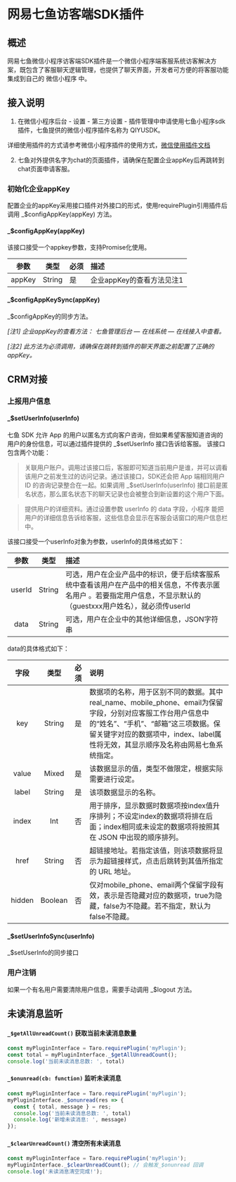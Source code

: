 # 网易七鱼访客端SDK插件

## 概述

网易七鱼微信小程序访客端SDK插件是一个微信小程序端客服系统访客解决方案，既包含了客服聊天逻辑管理，也提供了聊天界面，开发者可方便的将客服功能集成到自己的 微信小程序 中。

## 接入说明

1. 在微信小程序后台 - 设置 -  第三方设置 - 插件管理中申请使用七鱼小程序sdk插件，七鱼提供的微信小程序插件名称为    QIYUSDK。

详细使用插件的方式请参考微信小程序插件的使用方式，[微信使用插件文档](https://developers.weixin.qq.com/miniprogram/dev/framework/plugin/using.html)

2. 七鱼对外提供名字为chat的页面插件，请确保在配置企业appKey后再跳转到chat页面申请客服。

### 初始化企业appKey

配置企业的appKey采用接口插件对外接口的形式，使用requirePlugin引用插件后调用 _$configAppKey(appKey) 方法。

#### _$configAppKey(appKey)

该接口接受一个appkey参数，支持Promise化使用。

| 参数    | 类型 |  必须 |  描述  |
| :----: | :----: | :---- | :--- |
| appKey | String | 是 | 企业appKey的查看方法见注1 |

#### _$configAppKeySync(appKey)

_$configAppKey的同步方法。

*[注1] 企业appKey的查看方法： 七鱼管理后台 — 在线系统 — 在线接入中查看。*

*[注2] 此方法为必须调用，请确保在跳转到插件的聊天界面之前配置了正确的appKey。*

## CRM对接

### 上报用户信息

#### _$setUserInfo(userInfo)

七鱼 SDK 允许 App 的用户以匿名方式向客户咨询，但如果希望客服知道咨询的用户的身份信息，可以通过插件提供的 _$setUserInfo 接口告诉给客服。 该接口包含两个功能：

> 关联用户账户。调用过该接口后，客服即可知道当前用户是谁，并可以调看该用户之前发生过的访问记录。通过该接口，SDK还会把 App 端相同用户 ID 的咨询记录整合在一起。如果调用 _$setUserInfo(userInfo) 接口前是匿名状态，那么匿名状态下的聊天记录也会被整合到新设置的这个用户下面。

> 提供用户的详细资料。通过设置参数 userInfo 的 data 字段，小程序 能把用户的详细信息告诉给客服，这些信息会显示在客服会话窗口的用户信息栏中。

该接口接受一个userInfo对象为参数，userInfo的具体格式如下：

| 参数    | 类型   | 描述  |
| :----: | :----: | :---- |
| userId | String | 可选，用户在企业产品中的标识，便于后续客服系统中查看该用户在产品中的相关信息，不传表示匿名用户 。若要指定用户信息，不显示默认的（guestxxx用户姓名），就必须传userId|
| data   | String | 可选，用户在企业中的其他详细信息，JSON字符串 |

data的具体格式如下：

| 字段    |   类型 |    必须 |    说明 |
| :----: | :----: | :---- | :---- |
| key    | String  | 是 | 数据项的名称，用于区别不同的数据。其中real_name、mobile_phone、email为保留字段，分别对应客服工作台用户信息中的“姓名”、“手机”、“邮箱”这三项数据。保留关键字对应的数据项中，index、label属性将无效，其显示顺序及名称由网易七鱼系统指定。 |
| value  | Mixed   | 是 | 该数据显示的值，类型不做限定，根据实际需要进行设定。 |
| label  | String  | 是 | 该项数据显示的名称。 |
| index  | Int     | 否 | 用于排序，显示数据时数据项按index值升序排列；不设定index的数据项将排在后面；index相同或未设定的数据项将按照其在 JSON 中出现的顺序排列。 |
| href   | String  | 否 | 超链接地址。若指定该值，则该项数据将显示为超链接样式，点击后跳转到其值所指定的 URL 地址。 |
| hidden | Boolean | 否 | 仅对mobile_phone、email两个保留字段有效，表示是否隐藏对应的数据项，true为隐藏，false为不隐藏。若不指定，默认为false不隐藏。 |

#### _$setUserInfoSync(userInfo)

_$setUserInfo的同步接口

### 用户注销

如果一个有名用户需要清除用户信息，需要手动调用 _$logout 方法。

## 未读消息监听

#### `_$getAllUnreadCount()` 获取当前未读消息数量
```js
const myPluginInterface = Taro.requirePlugin('myPlugin');
const total = myPluginInterface._$getAllUnreadCount();
console.log('当前未读消息总数: ', total)
```

#### `_$onunread(cb: function)` 监听未读消息
```js
const myPluginInterface = Taro.requirePlugin('myPlugin');
myPluginInterface._$onunread(res => {
  const { total, message } = res;
  console.log('当前未读消息总数: ', total)
  console.log('新增未读消息: ', message)
});
```

#### `_$clearUnreadCount()` 清空所有未读消息
```js
const myPluginInterface = Taro.requirePlugin('myPlugin');
myPluginInterface._$clearUnreadCount(); // 会触发_$onunread 回调
console.log('未读消息清空完成!');
```
